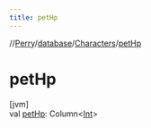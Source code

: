 ```yaml
---
title: petHp
---
```

//[Perry](../../../index.html)/[database](../index.html)/[Characters](index.html)/[petHp](pet-hp.html)



# petHp



[jvm]\
val [petHp](pet-hp.html): Column&lt;[Int](https://kotlinlang.org/api/latest/jvm/stdlib/kotlin/-int/index.html)&gt;




